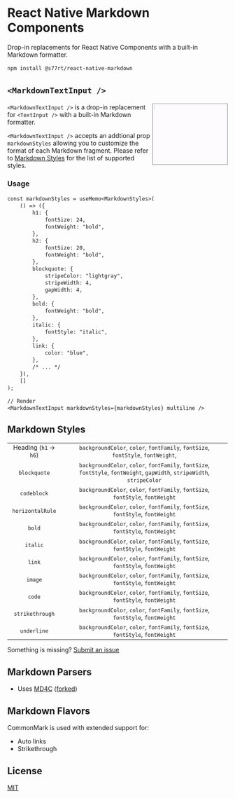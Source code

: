 # React Native Markdown Components

Drop-in replacements for React Native Components with a built-in Markdown formatter.

```bash
npm install @s77rt/react-native-markdown
```

## `<MarkdownTextInput />`

<img align="right" alt="Demo" height="140" src="https://raw.githubusercontent.com/s77rt/react-native-markdown/main/assets/demo.gif">

`<MarkdownTextInput />` is a drop-in replacement for `<TextInput />` with a built-in Markdown formatter.

`<MarkdownTextInput />` accepts an addtional prop `markdownStyles` allowing you to customize the format of each Markdown fragment. Please refer to [Markdown Styles](#markdown-styles) for the list of supported styles.

### Usage

```tsx
const markdownStyles = useMemo<MarkdownStyles>(
	() => ({
		h1: {
			fontSize: 24,
			fontWeight: "bold",
		},
		h2: {
			fontSize: 20,
			fontWeight: "bold",
		},
		blockquote: {
			stripeColor: "lightgray",
			stripeWidth: 4,
			gapWidth: 4,
		},
		bold: {
			fontWeight: "bold",
		},
		italic: {
			fontStyle: "italic",
		},
		link: {
			color: "blue",
		},
		/* ... */
	}),
	[]
);
```

```tsx
// Render
<MarkdownTextInput markdownStyles={markdownStyles} multiline />
```

## Markdown Styles

|                        |                                                                                                                           |
| :--------------------: | :-----------------------------------------------------------------------------------------------------------------------: |
| Heading (`h1` -> `h6`) |                     `backgroundColor`, `color`, `fontFamily`, `fontSize`, `fontStyle`, `fontWeight`,                      |
|      `blockquote`      | `backgroundColor`, `color`, `fontFamily`, `fontSize`, `fontStyle`, `fontWeight`, `gapWidth`, `stripeWidth`, `stripeColor` |
|      `codeblock`       |                      `backgroundColor`, `color`, `fontFamily`, `fontSize`, `fontStyle`, `fontWeight`                      |
|    `horizontalRule`    |                      `backgroundColor`, `color`, `fontFamily`, `fontSize`, `fontStyle`, `fontWeight`                      |
|         `bold`         |                      `backgroundColor`, `color`, `fontFamily`, `fontSize`, `fontStyle`, `fontWeight`                      |
|        `italic`        |                      `backgroundColor`, `color`, `fontFamily`, `fontSize`, `fontStyle`, `fontWeight`                      |
|         `link`         |                      `backgroundColor`, `color`, `fontFamily`, `fontSize`, `fontStyle`, `fontWeight`                      |
|        `image`         |                      `backgroundColor`, `color`, `fontFamily`, `fontSize`, `fontStyle`, `fontWeight`                      |
|         `code`         |                      `backgroundColor`, `color`, `fontFamily`, `fontSize`, `fontStyle`, `fontWeight`                      |
|    `strikethrough`     |                      `backgroundColor`, `color`, `fontFamily`, `fontSize`, `fontStyle`, `fontWeight`                      |
|      `underline`       |                      `backgroundColor`, `color`, `fontFamily`, `fontSize`, `fontStyle`, `fontWeight`                      |

Something is missing? [Submit an issue](https://github.com/s77rt/react-native-markdown/issues/new)

## Markdown Parsers

-   Uses [MD4C](https://github.com/mity/md4c/) ([forked](https://github.com/s77rt/md4c))

## Markdown Flavors

CommonMark is used with extended support for:

-   Auto links
-   Strikethrough

## License

[MIT](LICENSE)
